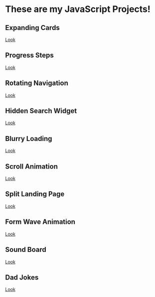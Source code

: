# These are my JavaScript Projects!

## Expanding Cards

<a href="https://js-projects-git-expanding-cards-git-hannah.vercel.app/" target="_blank">Look</a>

## Progress Steps

<a href="https://js-projects-git-progress-steps-git-hannah.vercel.app/" target="_blank">Look</a>

## Rotating Navigation

<a href="https://js-projects-git-rotating-navigation-git-hannah.vercel.app/" target="_blank">Look</a>

## Hidden Search Widget

<a href="https://js-projects-git-hidden-search-widget-git-hannah.vercel.app/" target="_blank">Look</a>

## Blurry Loading

<a href="https://js-projects-git-blurry-loading-git-hannah.vercel.app/" target="_blank">Look</a>

## Scroll Animation

<a href="https://js-projects-git-scroll-animation-git-hannah.vercel.app/" target="_blank">Look</a>

## Split Landing Page

<a href="https://js-projects-git-split-landing-page-git-hannah.vercel.app/" target="_blank">Look</a>

## Form Wave Animation

<a href="https://js-projects-git-form-wave-animation-git-hannah.vercel.app/" target="_blank">Look</a>

## Sound Board

<a href="https://js-projects-git-sound-board-git-hannah.vercel.app/" target="_blank">Look</a>

## Dad Jokes

<a href="https://js-projects-71syp65xt-git-hannah.vercel.app/" target="_blank">Look</a>
